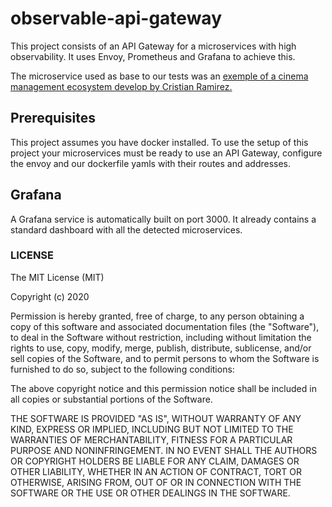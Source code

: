 # observable-api-gateway

This project consists of an API Gateway for a microservices with high observability. It uses Envoy, Prometheus and Grafana to achieve this.

The microservice used as base to our tests was an [exemple of a cinema management ecosystem develop by Cristian Ramirez.](https://github.com/Crizstian/cinema-microservice)

## Prerequisites

This project assumes you have docker installed. To use the setup of this project your microservices must be ready to use an API Gateway, configure the envoy and our dockerfile yamls with their routes and addresses.

## Grafana

A Grafana service is automatically built on port 3000. It already contains a standard dashboard with all the detected microservices.

### LICENSE
The MIT License (MIT)

Copyright (c) 2020 

Permission is hereby granted, free of charge, to any person obtaining a copy of this software and associated documentation files (the "Software"), to deal in the Software without restriction, including without limitation the rights to use, copy, modify, merge, publish, distribute, sublicense, and/or sell copies of the Software, and to permit persons to whom the Software is furnished to do so, subject to the following conditions:

The above copyright notice and this permission notice shall be included in all copies or substantial portions of the Software.

THE SOFTWARE IS PROVIDED "AS IS", WITHOUT WARRANTY OF ANY KIND, EXPRESS OR IMPLIED, INCLUDING BUT NOT LIMITED TO THE WARRANTIES OF MERCHANTABILITY, FITNESS FOR A PARTICULAR PURPOSE AND NONINFRINGEMENT. IN NO EVENT SHALL THE AUTHORS OR COPYRIGHT HOLDERS BE LIABLE FOR ANY CLAIM, DAMAGES OR OTHER LIABILITY, WHETHER IN AN ACTION OF CONTRACT, TORT OR OTHERWISE, ARISING FROM, OUT OF OR IN CONNECTION WITH THE SOFTWARE OR THE USE OR OTHER DEALINGS IN THE SOFTWARE.
